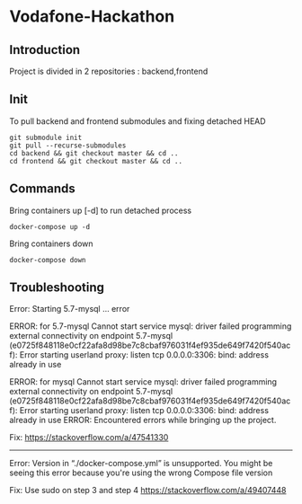 # Vodafone-Hackathon

## Introduction
Project is divided in 2 repositories : backend,frontend

## Init
To pull backend and frontend submodules and fixing detached HEAD
```shell
git submodule init
git pull --recurse-submodules
cd backend && git checkout master && cd ..
cd frontend && git checkout master && cd ..
```

## Commands
Bring containers up  [-d] to run detached process
```shell
docker-compose up -d
```

Bring containers down
```shell
docker-compose down
```

## Troubleshooting
Error:
Starting 5.7-mysql ... error

ERROR: for 5.7-mysql  Cannot start service mysql: driver failed programming external connectivity on endpoint 5.7-mysql (e0725f848118e0cf22afa8d98be7c8cbaf976031f4ef935de649f7420f540acf): Error starting userland proxy: listen tcp 0.0.0.0:3306: bind: address already in use

ERROR: for mysql  Cannot start service mysql: driver failed programming external connectivity on endpoint 5.7-mysql (e0725f848118e0cf22afa8d98be7c8cbaf976031f4ef935de649f7420f540acf): Error starting userland proxy: listen tcp 0.0.0.0:3306: bind: address already in use
ERROR: Encountered errors while bringing up the project.

Fix:
https://stackoverflow.com/a/47541330

------
Error:
Version in “./docker-compose.yml” is unsupported. You might be seeing this error because you're using the wrong Compose file version

Fix:
Use sudo on step 3 and step 4
https://stackoverflow.com/a/49407448
